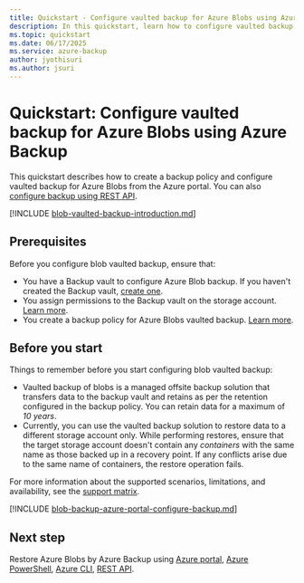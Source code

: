```yaml
---
title: Quickstart - Configure vaulted backup for Azure Blobs using Azure Backup
description: In this quickstart, learn how to configure vaulted backup for Azure Blobs.
ms.topic: quickstart
ms.date: 06/17/2025
ms.service: azure-backup
author: jyothisuri
ms.author: jsuri
---
```


# Quickstart: Configure vaulted backup for Azure Blobs using Azure Backup

This quickstart describes how to create a backup policy and configure vaulted backup for Azure Blobs from the Azure portal. You can also [configure backup using REST API](backup-azure-dataprotection-use-rest-api-backup-blobs.md).

[!INCLUDE [blob-vaulted-backup-introduction.md](../../includes/blob-vaulted-backup-introduction.md)]


## Prerequisites

Before you configure blob vaulted backup, ensure that:

- You have a Backup vault to configure Azure Blob backup. If you haven't created the Backup vault, [create one](blob-backup-configure-manage.md?tabs=vaulted-backup#create-a-backup-vault).
- You assign permissions to the Backup vault on the storage account. [Learn more](blob-backup-configure-manage.md?tabs=vaulted-backup#grant-permissions-to-the-backup-vault-on-storage-accounts).
- You create a backup policy for Azure Blobs vaulted backup. [Learn more](blob-backup-configure-manage.md?tabs=vaulted-backup#create-a-backup-policy).

## Before you start

Things to remember before you start configuring blob vaulted backup:

- Vaulted backup of blobs is a managed offsite backup solution that transfers data to the backup vault and retains as per the retention configured in the backup policy. You can retain data for a maximum of *10 years*.
- Currently, you can use the vaulted backup solution to restore data to a different storage account only. While performing restores, ensure that the target storage account doesn't contain any *containers* with the same name as those backed up in a recovery point. If any conflicts arise due to the same name of containers, the restore operation fails.

For more information about the supported scenarios, limitations, and availability, see the [support matrix](blob-backup-support-matrix.md).


[!INCLUDE [blob-backup-azure-portal-configure-backup.md](../../includes/blob-backup-azure-portal-configure-backup.md)]


## Next step

Restore Azure Blobs by Azure Backup using [Azure portal](blob-restore.md), [Azure PowerShell](restore-blobs-storage-account-ps.md), [Azure CLI](restore-blobs-storage-account-cli.md), [REST API](backup-azure-dataprotection-use-rest-api-restore-blobs.md).